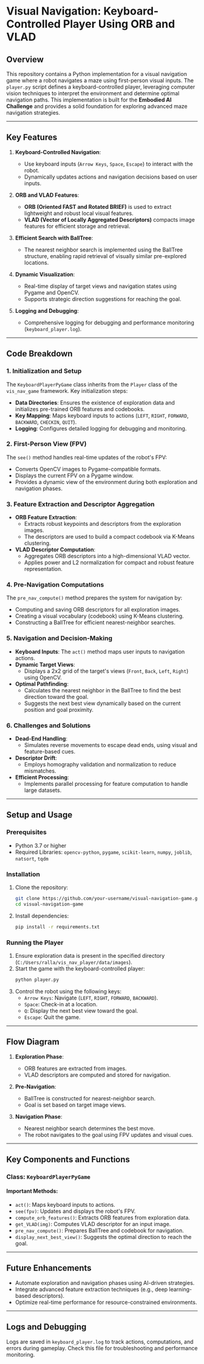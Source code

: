 # Visual Navigation: Keyboard-Controlled Player Using ORB and VLAD

## Overview
This repository contains a Python implementation for a visual navigation game where a robot navigates a maze using first-person visual inputs. The `player.py` script defines a keyboard-controlled player, leveraging computer vision techniques to interpret the environment and determine optimal navigation paths. This implementation is built for the **Embodied AI Challenge** and provides a solid foundation for exploring advanced maze navigation strategies.

---

## Key Features
1. **Keyboard-Controlled Navigation**:
   - Use keyboard inputs (`Arrow Keys`, `Space`, `Escape`) to interact with the robot.
   - Dynamically updates actions and navigation decisions based on user inputs.

2. **ORB and VLAD Features**:
   - **ORB (Oriented FAST and Rotated BRIEF)** is used to extract lightweight and robust local visual features.
   - **VLAD (Vector of Locally Aggregated Descriptors)** compacts image features for efficient storage and retrieval.

3. **Efficient Search with BallTree**:
   - The nearest neighbor search is implemented using the BallTree structure, enabling rapid retrieval of visually similar pre-explored locations.

4. **Dynamic Visualization**:
   - Real-time display of target views and navigation states using Pygame and OpenCV.
   - Supports strategic direction suggestions for reaching the goal.

5. **Logging and Debugging**:
   - Comprehensive logging for debugging and performance monitoring (`keyboard_player.log`).

---

## Code Breakdown

### 1. **Initialization and Setup**
The `KeyboardPlayerPyGame` class inherits from the `Player` class of the `vis_nav_game` framework. Key initialization steps:
- **Data Directories**: Ensures the existence of exploration data and initializes pre-trained ORB features and codebooks.
- **Key Mapping**: Maps keyboard inputs to actions (`LEFT`, `RIGHT`, `FORWARD`, `BACKWARD`, `CHECKIN`, `QUIT`).
- **Logging**: Configures detailed logging for debugging and monitoring.

### 2. **First-Person View (FPV)**
The `see()` method handles real-time updates of the robot's FPV:
- Converts OpenCV images to Pygame-compatible formats.
- Displays the current FPV on a Pygame window.
- Provides a dynamic view of the environment during both exploration and navigation phases.

### 3. **Feature Extraction and Descriptor Aggregation**
- **ORB Feature Extraction**:
  - Extracts robust keypoints and descriptors from the exploration images.
  - The descriptors are used to build a compact codebook via K-Means clustering.
- **VLAD Descriptor Computation**:
  - Aggregates ORB descriptors into a high-dimensional VLAD vector.
  - Applies power and L2 normalization for compact and robust feature representation.

### 4. **Pre-Navigation Computations**
The `pre_nav_compute()` method prepares the system for navigation by:
- Computing and saving ORB descriptors for all exploration images.
- Creating a visual vocabulary (codebook) using K-Means clustering.
- Constructing a BallTree for efficient nearest-neighbor searches.

### 5. **Navigation and Decision-Making**
- **Keyboard Inputs**: The `act()` method maps user inputs to navigation actions.
- **Dynamic Target Views**:
  - Displays a 2x2 grid of the target's views (`Front`, `Back`, `Left`, `Right`) using OpenCV.
- **Optimal Pathfinding**:
  - Calculates the nearest neighbor in the BallTree to find the best direction toward the goal.
  - Suggests the next best view dynamically based on the current position and goal proximity.

### 6. **Challenges and Solutions**
- **Dead-End Handling**: 
  - Simulates reverse movements to escape dead ends, using visual and feature-based cues.
- **Descriptor Drift**:
  - Employs homography validation and normalization to reduce mismatches.
- **Efficient Processing**:
  - Implements parallel processing for feature computation to handle large datasets.

---

## Setup and Usage

### Prerequisites
- Python 3.7 or higher
- Required Libraries: `opencv-python`, `pygame`, `scikit-learn`, `numpy`, `joblib`, `natsort`, `tqdm`

### Installation
1. Clone the repository:
   ```bash
   git clone https://github.com/your-username/visual-navigation-game.git
   cd visual-navigation-game
   ```
2. Install dependencies:
   ```bash
   pip install -r requirements.txt
   ```

### Running the Player
1. Ensure exploration data is present in the specified directory (`C:/Users/ralla/vis_nav_player/data/images`).
2. Start the game with the keyboard-controlled player:
   ```bash
   python player.py
   ```
3. Control the robot using the following keys:
   - `Arrow Keys`: Navigate (`LEFT`, `RIGHT`, `FORWARD`, `BACKWARD`).
   - `Space`: Check-in at a location.
   - `Q`: Display the next best view toward the goal.
   - `Escape`: Quit the game.

---

## Flow Diagram

1. **Exploration Phase**:
   - ORB features are extracted from images.
   - VLAD descriptors are computed and stored for navigation.

2. **Pre-Navigation**:
   - BallTree is constructed for nearest-neighbor search.
   - Goal is set based on target image views.

3. **Navigation Phase**:
   - Nearest neighbor search determines the best move.
   - The robot navigates to the goal using FPV updates and visual cues.

---

## Key Components and Functions

### Class: `KeyboardPlayerPyGame`
#### Important Methods:
- `act()`: Maps keyboard inputs to actions.
- `see(fpv)`: Updates and displays the robot's FPV.
- `compute_orb_features()`: Extracts ORB features from exploration data.
- `get_VLAD(img)`: Computes VLAD descriptor for an input image.
- `pre_nav_compute()`: Prepares BallTree and codebook for navigation.
- `display_next_best_view()`: Suggests the optimal direction to reach the goal.

---

## Future Enhancements
- Automate exploration and navigation phases using AI-driven strategies.
- Integrate advanced feature extraction techniques (e.g., deep learning-based descriptors).
- Optimize real-time performance for resource-constrained environments.

---

## Logs and Debugging
Logs are saved in `keyboard_player.log` to track actions, computations, and errors during gameplay. Check this file for troubleshooting and performance monitoring.
